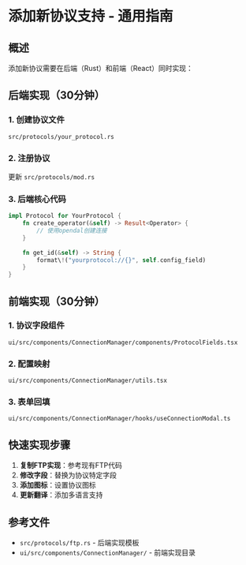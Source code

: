 # 添加新协议支持 - 通用指南

## 概述
添加新协议需要在后端（Rust）和前端（React）同时实现：

## 后端实现（30分钟）

### 1. 创建协议文件
`src/protocols/your_protocol.rs`

### 2. 注册协议
更新 `src/protocols/mod.rs`

### 3. 后端核心代码
```rust
impl Protocol for YourProtocol {
    fn create_operator(&self) -> Result<Operator> {
        // 使用opendal创建连接
    }
    
    fn get_id(&self) -> String {
        format\!("yourprotocol://{}", self.config_field)
    }
}
```

## 前端实现（30分钟）

### 1. 协议字段组件
`ui/src/components/ConnectionManager/components/ProtocolFields.tsx`

### 2. 配置映射
`ui/src/components/ConnectionManager/utils.tsx`

### 3. 表单回填
`ui/src/components/ConnectionManager/hooks/useConnectionModal.ts`

## 快速实现步骤
1. **复制FTP实现**：参考现有FTP代码
2. **修改字段**：替换为协议特定字段
3. **添加图标**：设置协议图标
4. **更新翻译**：添加多语言支持


## 参考文件
- `src/protocols/ftp.rs` - 后端实现模板
- `ui/src/components/ConnectionManager/` - 前端实现目录
